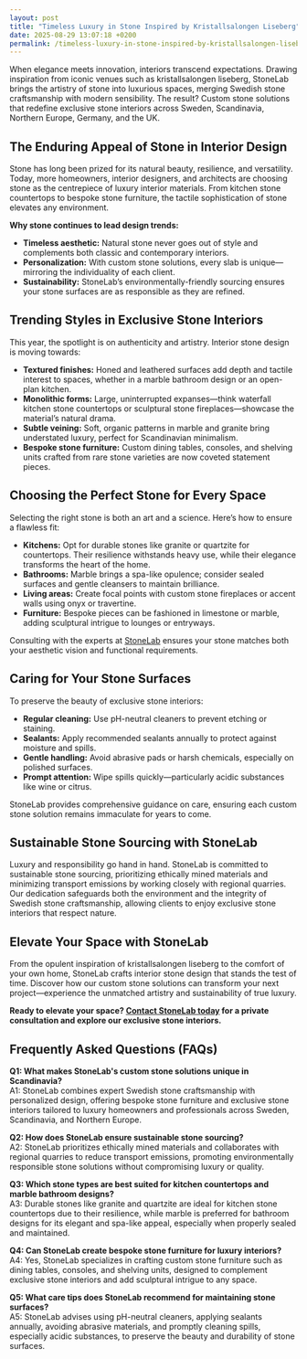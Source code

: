```yaml
---
layout: post
title: "Timeless Luxury in Stone Inspired by Kristallsalongen Liseberg"
date: 2025-08-29 13:07:18 +0200
permalink: /timeless-luxury-in-stone-inspired-by-kristallsalongen-liseberg/
---
```

When elegance meets innovation, interiors transcend expectations. Drawing inspiration from iconic venues such as kristallsalongen liseberg, StoneLab brings the artistry of stone into luxurious spaces, merging Swedish stone craftsmanship with modern sensibility. The result? Custom stone solutions that redefine exclusive stone interiors across Sweden, Scandinavia, Northern Europe, Germany, and the UK.

## The Enduring Appeal of Stone in Interior Design

Stone has long been prized for its natural beauty, resilience, and versatility. Today, more homeowners, interior designers, and architects are choosing stone as the centrepiece of luxury interior materials. From kitchen stone countertops to bespoke stone furniture, the tactile sophistication of stone elevates any environment.

**Why stone continues to lead design trends:**

- **Timeless aesthetic:** Natural stone never goes out of style and complements both classic and contemporary interiors.
- **Personalization:** With custom stone solutions, every slab is unique—mirroring the individuality of each client.
- **Sustainability:** StoneLab’s environmentally-friendly sourcing ensures your stone surfaces are as responsible as they are refined.

## Trending Styles in Exclusive Stone Interiors

This year, the spotlight is on authenticity and artistry. Interior stone design is moving towards:

- **Textured finishes:** Honed and leathered surfaces add depth and tactile interest to spaces, whether in a marble bathroom design or an open-plan kitchen.
- **Monolithic forms:** Large, uninterrupted expanses—think waterfall kitchen stone countertops or sculptural stone fireplaces—showcase the material’s natural drama.
- **Subtle veining:** Soft, organic patterns in marble and granite bring understated luxury, perfect for Scandinavian minimalism.
- **Bespoke stone furniture:** Custom dining tables, consoles, and shelving units crafted from rare stone varieties are now coveted statement pieces.

## Choosing the Perfect Stone for Every Space

Selecting the right stone is both an art and a science. Here’s how to ensure a flawless fit:

- **Kitchens:** Opt for durable stones like granite or quartzite for countertops. Their resilience withstands heavy use, while their elegance transforms the heart of the home.
- **Bathrooms:** Marble brings a spa-like opulence; consider sealed surfaces and gentle cleansers to maintain brilliance.
- **Living areas:** Create focal points with custom stone fireplaces or accent walls using onyx or travertine.
- **Furniture:** Bespoke pieces can be fashioned in limestone or marble, adding sculptural intrigue to lounges or entryways.

Consulting with the experts at [StoneLab](https://stonelab.se/) ensures your stone matches both your aesthetic vision and functional requirements.

## Caring for Your Stone Surfaces

To preserve the beauty of exclusive stone interiors:

- **Regular cleaning:** Use pH-neutral cleaners to prevent etching or staining.
- **Sealants:** Apply recommended sealants annually to protect against moisture and spills.
- **Gentle handling:** Avoid abrasive pads or harsh chemicals, especially on polished surfaces.
- **Prompt attention:** Wipe spills quickly—particularly acidic substances like wine or citrus.

StoneLab provides comprehensive guidance on care, ensuring each custom stone solution remains immaculate for years to come.

## Sustainable Stone Sourcing with StoneLab

Luxury and responsibility go hand in hand. StoneLab is committed to sustainable stone sourcing, prioritizing ethically mined materials and minimizing transport emissions by working closely with regional quarries. Our dedication safeguards both the environment and the integrity of Swedish stone craftsmanship, allowing clients to enjoy exclusive stone interiors that respect nature.

## Elevate Your Space with StoneLab

From the opulent inspiration of kristallsalongen liseberg to the comfort of your own home, StoneLab crafts interior stone design that stands the test of time. Discover how our custom stone solutions can transform your next project—experience the unmatched artistry and sustainability of true luxury.

**Ready to elevate your space? [Contact StoneLab today](https://stonelab.se/) for a private consultation and explore our exclusive stone interiors.**

## Frequently Asked Questions (FAQs)

**Q1: What makes StoneLab's custom stone solutions unique in Scandinavia?**  
A1: StoneLab combines expert Swedish stone craftsmanship with personalized design, offering bespoke stone furniture and exclusive stone interiors tailored to luxury homeowners and professionals across Sweden, Scandinavia, and Northern Europe.

**Q2: How does StoneLab ensure sustainable stone sourcing?**  
A2: StoneLab prioritizes ethically mined materials and collaborates with regional quarries to reduce transport emissions, promoting environmentally responsible stone solutions without compromising luxury or quality.

**Q3: Which stone types are best suited for kitchen countertops and marble bathroom designs?**  
A3: Durable stones like granite and quartzite are ideal for kitchen stone countertops due to their resilience, while marble is preferred for bathroom designs for its elegant and spa-like appeal, especially when properly sealed and maintained.

**Q4: Can StoneLab create bespoke stone furniture for luxury interiors?**  
A4: Yes, StoneLab specializes in crafting custom stone furniture such as dining tables, consoles, and shelving units, designed to complement exclusive stone interiors and add sculptural intrigue to any space.

**Q5: What care tips does StoneLab recommend for maintaining stone surfaces?**  
A5: StoneLab advises using pH-neutral cleaners, applying sealants annually, avoiding abrasive materials, and promptly cleaning spills, especially acidic substances, to preserve the beauty and durability of stone surfaces.

<script type="application/ld+json">
{
  "@context": "https://schema.org",
  "@type": "BlogPosting",
  "headline": "Timeless Luxury in Stone Inspired by Kristallsalongen Liseberg",
  "description": "StoneLab brings Swedish stone craftsmanship into luxurious spaces, offering custom stone solutions and exclusive stone interiors across Sweden, Scandinavia, Northern Europe, Germany, and the UK.",
  "author": {
    "@type": "Person",
    "name": "StoneLab"
  },
  "publisher": {
    "@type": "Organization",
    "name": "StoneLab",
    "url": "https://stonelab.se/"
  },
  "mainEntityOfPage": {
    "@type": "WebPage",
    "@id": "https://stonelab.se/blog/timeless-luxury-in-stone-inspired-by-kristallsalongen-liseberg"
  },
  "datePublished": "2024-06-01",
  "dateModified": "2024-06-01",
  "inLanguage": "en",
  "keywords": "StoneLab, custom stone solutions, interior stone design, exclusive stone interiors, Swedish stone craftsmanship, luxury interior materials, kitchen stone countertops, marble bathroom design, bespoke stone furniture, sustainable stone sourcing",
  "url": "https://stonelab.se/blog/timeless-luxury-in-stone-inspired-by-kristallsalongen-liseberg"
}
</script>

<script type="application/ld+json">
{
  "@context": "https://schema.org",
  "@type": "FAQPage",
  "mainEntity": [
    {
      "@type": "Question",
      "name": "What makes StoneLab's custom stone solutions unique in Scandinavia?",
      "acceptedAnswer": {
        "@type": "Answer",
        "text": "StoneLab combines expert Swedish stone craftsmanship with personalized design, offering bespoke stone furniture and exclusive stone interiors tailored to luxury homeowners and professionals across Sweden, Scandinavia, and Northern Europe."
      }
    },
    {
      "@type": "Question",
      "name": "How does StoneLab ensure sustainable stone sourcing?",
      "acceptedAnswer": {
        "@type": "Answer",
        "text": "StoneLab prioritizes ethically mined materials and collaborates with regional quarries to reduce transport emissions, promoting environmentally responsible stone solutions without compromising luxury or quality."
      }
    },
    {
      "@type": "Question",
      "name": "Which stone types are best suited for kitchen countertops and marble bathroom designs?",
      "acceptedAnswer": {
        "@type": "Answer",
        "text": "Durable stones like granite and quartzite are ideal for kitchen stone countertops due to their resilience, while marble is preferred for bathroom designs for its elegant and spa-like appeal, especially when properly sealed and maintained."
      }
    },
    {
      "@type": "Question",
      "name": "Can StoneLab create bespoke stone furniture for luxury interiors?",
      "acceptedAnswer": {
        "@type": "Answer",
        "text": "Yes, StoneLab specializes in crafting custom stone furniture such as dining tables, consoles, and shelving units, designed to complement exclusive stone interiors and add sculptural intrigue to any space."
      }
    },
    {
      "@type": "Question",
      "name": "What care tips does StoneLab recommend for maintaining stone surfaces?",
      "acceptedAnswer": {
        "@type": "Answer",
        "text": "StoneLab advises using pH-neutral cleaners, applying sealants annually, avoiding abrasive materials, and promptly cleaning spills, especially acidic substances, to preserve the beauty and durability of stone surfaces."
      }
    }
  ]
}
</script>